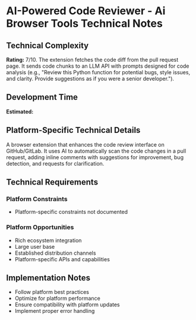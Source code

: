 # AI-Powered Code Reviewer - Ai Browser Tools Technical Notes

## Technical Complexity
**Rating:** 7/10. The extension fetches the code diff from the pull request page. It sends code chunks to an LLM API with prompts designed for code analysis (e.g., "Review this Python function for potential bugs, style issues, and clarity. Provide suggestions as if you were a senior developer.").

## Development Time
**Estimated:** 

## Platform-Specific Technical Details
A browser extension that enhances the code review interface on GitHub/GitLab. It uses AI to automatically scan the code changes in a pull request, adding inline comments with suggestions for improvement, bug detection, and requests for clarification.

## Technical Requirements

### Platform Constraints
- Platform-specific constraints not documented

### Platform Opportunities
- Rich ecosystem integration
- Large user base
- Established distribution channels
- Platform-specific APIs and capabilities

## Implementation Notes
- Follow platform best practices
- Optimize for platform performance
- Ensure compatibility with platform updates
- Implement proper error handling
